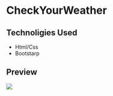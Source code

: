 # CheckYourWeather

## Technoligies Used
- Html/Css
- Bootstarp

## Preview
![](https://user-images.githubusercontent.com/69219899/165441109-93fc1224-5aaa-4335-b340-c43ac450f654.jpg)
